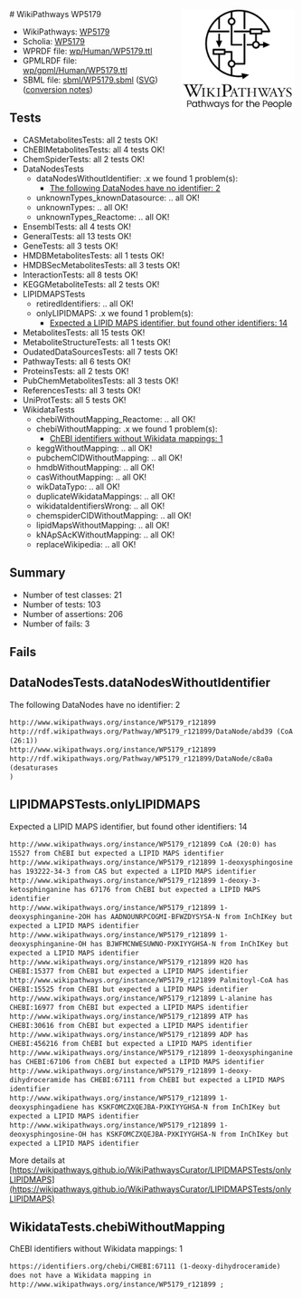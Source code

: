 <img style="float: right; width: 200px" src="../logo.png" />
# WikiPathways WP5179

* WikiPathways: [WP5179](https://identifiers.org/wikipathways:WP5179)
* Scholia: [WP5179](https://scholia.toolforge.org/wikipathways/WP5179)
* WPRDF file: [wp/Human/WP5179.ttl](../wp/Human/WP5179.ttl)
* GPMLRDF file: [wp/gpml/Human/WP5179.ttl](../wp/gpml/Human/WP5179.ttl)
* SBML file: [sbml/WP5179.sbml](../sbml/WP5179.sbml) ([SVG](../sbml/WP5179.svg)) ([conversion notes](../sbml/WP5179.txt))

## Tests
* CASMetabolitesTests: all 2 tests OK!
* ChEBIMetabolitesTests: all 4 tests OK!
* ChemSpiderTests: all 2 tests OK!
* DataNodesTests
    * dataNodesWithoutIdentifier: .x we found 1 problem(s):
        * [The following DataNodes have no identifier: 2](#d2d32fa1)
    * unknownTypes_knownDatasource: .. all OK!
    * unknownTypes: .. all OK!
    * unknownTypes_Reactome: .. all OK!
* EnsemblTests: all 4 tests OK!
* GeneralTests: all 13 tests OK!
* GeneTests: all 3 tests OK!
* HMDBMetabolitesTests: all 1 tests OK!
* HMDBSecMetabolitesTests: all 3 tests OK!
* InteractionTests: all 8 tests OK!
* KEGGMetaboliteTests: all 2 tests OK!
* LIPIDMAPSTests
    * retiredIdentifiers: .. all OK!
    * onlyLIPIDMAPS: .x we found 1 problem(s):
        * [Expected a LIPID MAPS identifier, but found other identifiers: 14](#d0bfb67c)
* MetabolitesTests: all 15 tests OK!
* MetaboliteStructureTests: all 1 tests OK!
* OudatedDataSourcesTests: all 7 tests OK!
* PathwayTests: all 6 tests OK!
* ProteinsTests: all 2 tests OK!
* PubChemMetabolitesTests: all 3 tests OK!
* ReferencesTests: all 3 tests OK!
* UniProtTests: all 5 tests OK!
* WikidataTests
    * chebiWithoutMapping_Reactome: .. all OK!
    * chebiWithoutMapping: .x we found 1 problem(s):
        * [ChEBI identifiers without Wikidata mappings: 1](#a8d554cd)
    * keggWithoutMapping: .. all OK!
    * pubchemCIDWithoutMapping: .. all OK!
    * hmdbWithoutMapping: .. all OK!
    * casWithoutMapping: .. all OK!
    * wikDataTypo: .. all OK!
    * duplicateWikidataMappings: .. all OK!
    * wikidataIdentifiersWrong: .. all OK!
    * chemspiderCIDWithoutMapping: .. all OK!
    * lipidMapsWithoutMapping: .. all OK!
    * kNApSAcKWithoutMapping: .. all OK!
    * replaceWikipedia: .. all OK!


## Summary

* Number of test classes: 21
* Number of tests: 103
* Number of assertions: 206
* Number of fails: 3

## Fails

<a name="d2d32fa1" />

## DataNodesTests.dataNodesWithoutIdentifier

The following DataNodes have no identifier: 2
```
http://www.wikipathways.org/instance/WP5179_r121899 http://rdf.wikipathways.org/Pathway/WP5179_r121899/DataNode/abd39 (CoA (26:1))
http://www.wikipathways.org/instance/WP5179_r121899 http://rdf.wikipathways.org/Pathway/WP5179_r121899/DataNode/c8a0a (desaturases 
)
```

<a name="d0bfb67c" />

## LIPIDMAPSTests.onlyLIPIDMAPS

Expected a LIPID MAPS identifier, but found other identifiers: 14
```
http://www.wikipathways.org/instance/WP5179_r121899 CoA (20:0) has 15527 from ChEBI but expected a LIPID MAPS identifier
http://www.wikipathways.org/instance/WP5179_r121899 1-deoxysphingosine has 193222-34-3 from CAS but expected a LIPID MAPS identifier
http://www.wikipathways.org/instance/WP5179_r121899 1-deoxy-3-ketosphinganine has 67176 from ChEBI but expected a LIPID MAPS identifier
http://www.wikipathways.org/instance/WP5179_r121899 1-deoxysphinganine-2OH has AADNOUNRPCOGMI-BFWZDYSYSA-N from InChIKey but expected a LIPID MAPS identifier
http://www.wikipathways.org/instance/WP5179_r121899 1-deoxysphinganine-OH has BJWFMCNWESUWNO-PXKIYYGHSA-N from InChIKey but expected a LIPID MAPS identifier
http://www.wikipathways.org/instance/WP5179_r121899 H2O has CHEBI:15377 from ChEBI but expected a LIPID MAPS identifier
http://www.wikipathways.org/instance/WP5179_r121899 Palmitoyl-CoA has CHEBI:15525 from ChEBI but expected a LIPID MAPS identifier
http://www.wikipathways.org/instance/WP5179_r121899 L-alanine has CHEBI:16977 from ChEBI but expected a LIPID MAPS identifier
http://www.wikipathways.org/instance/WP5179_r121899 ATP has CHEBI:30616 from ChEBI but expected a LIPID MAPS identifier
http://www.wikipathways.org/instance/WP5179_r121899 ADP has CHEBI:456216 from ChEBI but expected a LIPID MAPS identifier
http://www.wikipathways.org/instance/WP5179_r121899 1-deoxysphinganine has CHEBI:67106 from ChEBI but expected a LIPID MAPS identifier
http://www.wikipathways.org/instance/WP5179_r121899 1-deoxy-dihydroceramide has CHEBI:67111 from ChEBI but expected a LIPID MAPS identifier
http://www.wikipathways.org/instance/WP5179_r121899 1-deoxysphingadiene has KSKFOMCZXQEJBA-PXKIYYGHSA-N from InChIKey but expected a LIPID MAPS identifier
http://www.wikipathways.org/instance/WP5179_r121899 1-deoxysphingosine-OH has KSKFOMCZXQEJBA-PXKIYYGHSA-N from InChIKey but expected a LIPID MAPS identifier
```

More details at [https://wikipathways.github.io/WikiPathwaysCurator/LIPIDMAPSTests/onlyLIPIDMAPS](https://wikipathways.github.io/WikiPathwaysCurator/LIPIDMAPSTests/onlyLIPIDMAPS)

<a name="a8d554cd" />

## WikidataTests.chebiWithoutMapping

ChEBI identifiers without Wikidata mappings: 1
```
https://identifiers.org/chebi/CHEBI:67111 (1-deoxy-dihydroceramide) does not have a Wikidata mapping in http://www.wikipathways.org/instance/WP5179_r121899 ; 
```

